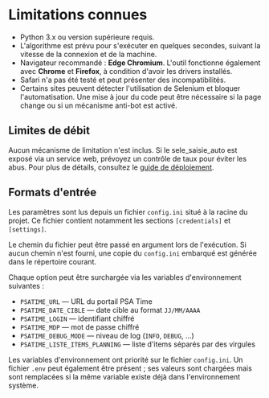 # Limitations connues

- Python 3.x ou version supérieure requis.
- L'algorithme est prévu pour s'exécuter en quelques secondes, suivant la
  vitesse de la connexion et de la machine.
- Navigateur recommandé : **Edge Chromium**. L'outil fonctionne également avec
  **Chrome** et **Firefox**, à condition d'avoir les drivers installés.
- Safari n'a pas été testé et peut présenter des incompatibilités.
- Certains sites peuvent détecter l'utilisation de Selenium et bloquer
  l'automatisation. Une mise à jour du code peut être nécessaire si la page
  change ou si un mécanisme anti-bot est activé.



## Limites de débit

Aucun mécanisme de limitation n'est inclus. Si le sele_saisie_auto est exposé via un
service web, prévoyez un contrôle de taux pour éviter les abus.
Pour plus de détails, consultez le [guide de déploiement](../guides/deployment.md).

## Formats d'entrée

Les paramètres sont lus depuis un fichier `config.ini` situé à la racine du
projet. Ce fichier contient notamment les sections `[credentials]` et
`[settings]`.

Le chemin du fichier peut être passé en argument lors de l'exécution. Si aucun
chemin n'est fourni, une copie du `config.ini` embarqué est générée dans le
répertoire courant.

Chaque option peut être surchargée via les variables d'environnement
suivantes :

- `PSATIME_URL` — URL du portail PSA Time
- `PSATIME_DATE_CIBLE` — date cible au format `JJ/MM/AAAA`
- `PSATIME_LOGIN` — identifiant chiffré
- `PSATIME_MDP` — mot de passe chiffré
- `PSATIME_DEBUG_MODE` — niveau de log (`INFO`, `DEBUG`, …)
- `PSATIME_LISTE_ITEMS_PLANNING` — liste d'items séparés par des virgules

Les variables d'environnement ont priorité sur le fichier `config.ini`.
Un fichier `.env` peut également être présent ; ses valeurs sont chargées mais
sont remplacées si la même variable existe déjà dans l'environnement système.
